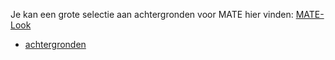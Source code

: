 <!--
.. link:
.. description:
.. tags: Backgrounds
.. date: 2020-03-04 17:32:07
.. title: Achtergronden
.. slug: backgrounds
-->

Je kan een grote selectie aan achtergronden voor MATE hier vinden: [MATE-Look](https://www.mate-look.org)

  * [achtergronden](https://www.mate-look.org/browse/cat/359)


